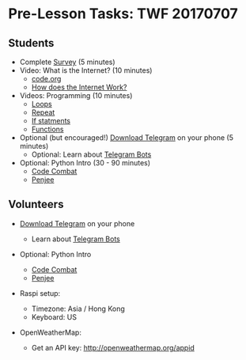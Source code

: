 # Pre-Lesson Tasks: TWF 20170707

## Students

* Complete [Survey](https://goo.gl/forms/mBxLLekZnuqzZFo13) (5 minutes)
* Video: What is the Internet? (10 minutes)
  * [code.org](https://www.youtube.com/watch?v=Dxcc6ycZ73M)
  * [How does the Internet Work?](https://www.youtube.com/watch?v=xeyLiXRGNaE)
* Videos: Programming (10 minutes)
  * [Loops](https://www.youtube.com/watch?v=mgooqyWMTxk)
  * [Repeat](https://www.youtube.com/watch?v=jsUN0NV5RfQ)
  * [If statments](https://www.youtube.com/watch?v=m2Ux2PnJe6E)
  * [Functions](https://www.youtube.com/watch?v=8T5acEwfJbw) 
* Optional (but encouraged!) [Download Telegram](https://telegram.org) on your phone (5 minutes)
  * Optional: Learn about [Telegram Bots](https://core.telegram.org/bots)
* Optional: Python Intro (30 - 90 minutes)
  * [Code Combat](https://codecombat.com/play?hour_of_code=true)
  * [Penjee](https://penjee.com/hoc/welcome)

## Volunteers

* [Download Telegram](https://telegram.org) on your phone
  * Learn about [Telegram Bots](https://core.telegram.org/bots)
* Optional: Python Intro
  * [Code Combat](https://codecombat.com/play?hour_of_code=true)
  * [Penjee](https://penjee.com/hoc/welcome)

* Raspi setup:
  * Timezone: Asia / Hong Kong
  * Keyboard: US
* OpenWeatherMap:
  * Get an API key: http://openweathermap.org/appid

